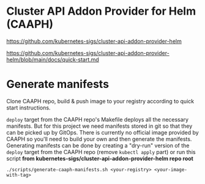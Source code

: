 # Cluster API Addon Provider for Helm (CAAPH)

https://github.com/kubernetes-sigs/cluster-api-addon-provider-helm

https://github.com/kubernetes-sigs/cluster-api-addon-provider-helm/blob/main/docs/quick-start.md

# Generate manifests

Clone CAAPH repo, build & push image to your registry according to quick start instructions.

`deploy` target from the CAAPH repo's Makefile deploys all the necessary manifests. But for this project we need manifests stored in git so that they can be picked up by GitOps. 
There is currently no official image provided by CAAPH so you'll need to build your own and then generate the manifests. Generating manifests can be done by creating a "dry-run" version of the `deploy` target from the CAAPH repo (remove `kubectl apply` part) or run this script **from kubernetes-sigs/cluster-api-addon-provider-helm repo root**

`./scripts/generate-caaph-manifests.sh <your-registry> <your-image-with-tag>`
